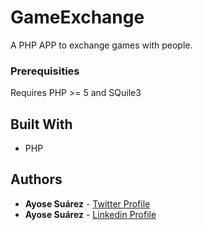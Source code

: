 # GameExchange
A PHP APP to exchange games with people.

### Prerequisities

Requires PHP >= 5 and SQuile3

## Built With

* PHP

## Authors

* **Ayose Suárez** - [Twitter Profile](https://twitter.com/AyoseTurru)
* **Ayose Suárez** - [Linkedin Profile](https://es.linkedin.com/in/ayose-su%C3%A1rez-189888113)
